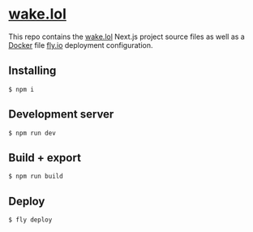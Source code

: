 [wake.lol][site]
================

This repo contains the [wake.lol][site] Next.js project source files as well as
a [Docker][docker] file [fly.io][fly] deployment configuration.

Installing
----------

    $ npm i

Development server
------------------

    $ npm run dev

Build + export
--------------

    $ npm run build

Deploy
------

    $ fly deploy

[site]: https://wake.lol/
[docker]: https://www.docker.com/
[fly]: https://fly.io/
